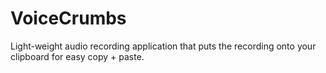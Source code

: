 # VoiceCrumbs
Light-weight audio recording application that puts the recording onto your clipboard for easy copy + paste.
